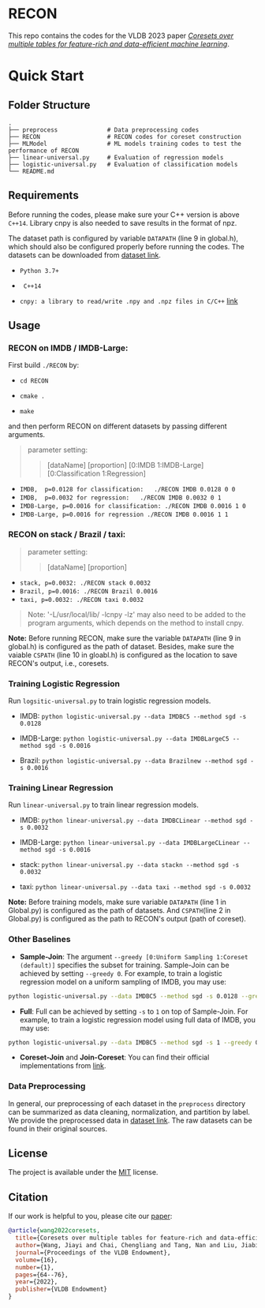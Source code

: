 # RECON
This repo contains the codes for the VLDB 2023 paper [_Coresets over multiple tables for feature-rich and data-efficient machine learning_](https://www.vldb.org/pvldb/vol16/p64-wang.pdf). 


# Quick Start

## Folder Structure

    .
    ├── preprocess              # Data preprocessing codes
    ├── RECON                   # RECON codes for coreset construction
    ├── MLModel                 # ML models training codes to test the performance of RECON
    ├── linear-universal.py     # Evaluation of regression models
    ├── logistic-universal.py   # Evaluation of classification models
    └── README.md               



## Requirements
Before running the codes, please make sure your C++ version is above `C++14`. 
Library cnpy is also needed to save results in the format of npz.

The dataset path is configured by variable `DATAPATH` (line 9 in  global.h), which should also be configured properly before running the codes.
The datasets can be downloaded from [dataset link](https://drive.google.com/drive/folders/1kOLJQRnJk-_87y3WVq8Dwu18JYylbQhb?usp=sharing).
- `Python 3.7+`

- ` C++14`
- `cnpy: a library to read/write .npy and .npz files in C/C++`  [link](https://github.com/rogersce/cnpy)



## Usage

### RECON on IMDB / IMDB-Large:
First build `./RECON` by:

- `cd RECON`

- `cmake .`

- `make`


and then perform RECON on different datasets by passing different arguments.
> parameter setting:  
>> [dataName] [proportion] [0:IMDB 1:IMDB-Large] [0:Classification 1:Regression]

- `IMDB,  p=0.0128 for classification:   ./RECON IMDB 0.0128 0 0 `
- `IMDB,  p=0.0032 for regression:   ./RECON IMDB 0.0032 0 1`
- `IMDB-Large, p=0.0016 for classification: ./RECON IMDB 0.0016 1 0`
- `IMDB-Large, p=0.0016 for regression ./RECON IMDB 0.0016 1 1`



### RECON on stack / Brazil / taxi:


> parameter setting:  
>> [dataName] [proportion] 
- `stack, p=0.0032: ./RECON stack 0.0032`
- `Brazil, p=0.0016: ./RECON Brazil 0.0016`
- `taxi, p=0.0032: ./RECON taxi 0.0032`

>  Note: '-L/usr/local/lib/ -lcnpy -lz' may also need to be added to the program arguments, which depends on the method to install cnpy.

**Note:** Before running RECON, make sure the variable `DATAPATH` (line 9 in  global.h) is configured as the path of dataset.
Besides, make sure the vaiable `CSPATH` (line 10 in gloabl.h) is configured as the location to save RECON's output, i.e., coresets.


### Training Logistic Regression
Run `logsitic-universal.py` to train logistic regression models.

- IMDB: `python logistic-universal.py --data IMDBC5 --method sgd -s 0.0128 `

- IMDB-Large: `python logistic-universal.py --data IMDBLargeC5 --method sgd -s 0.0016 `


- Brazil: `python logistic-universal.py --data Brazilnew --method sgd -s 0.0016 `

 

### Training Linear Regression
Run `linear-universal.py` to train linear regression models.

- IMDB: `python linear-universal.py --data IMDBCLinear --method sgd -s 0.0032 `

- IMDB-Large: `python linear-universal.py --data IMDBLargeCLinear --method sgd -s 0.0016 `

- stack: `python linear-universal.py --data stackn --method sgd -s 0.0032`


- taxi: `python linear-universal.py --data taxi --method sgd -s 0.0032`

**Note:** Before training models, make sure variable `DATAPATH` (line 1 in  Global.py) is configured as the path of datasets. 
And `CSPATH`(line 2 in  Global.py) is configured as the path to RECON's output (path of coreset).  

### Other Baselines

- **Sample-Join**: The argument `--greedy [0:Uniform Sampling 1:Coreset (default)]` specifies the subset for training. 
Sample-Join can be achieved by setting `--greedy 0`.
For example, to train a logistic regression model on a uniform sampling of IMDB, you may use:
```sh
python logistic-universal.py --data IMDBC5 --method sgd -s 0.0128 --greedy 0
```


- **Full**: Full can be achieved by setting `-s` to `1` on top of Sample-Join. 
For example, to train a logistic regression model using full data of IMDB, you may use:
```sh
python logistic-universal.py --data IMDBC5 --method sgd -s 1 --greedy 0
```

- **Coreset-Join** and **Join-Coreset**: You can find their official implementations from [link](https://github.com/baharanm/craig).

### Data Preprocessing
In general, our preprocessing of each dataset in the `preprocess` directory can be summarized as data cleaning, normalization, and partition by label. 
We provide the preprocessed data in [dataset link](https://drive.google.com/drive/folders/1kOLJQRnJk-_87y3WVq8Dwu18JYylbQhb?usp=sharing).
The raw datasets can be found in their original sources.

## License

The project is available under the [MIT](LICENSE.md) license.

## Citation
If our work is helpful to you, please cite our [paper](https://www.vldb.org/pvldb/vol16/p64-wang.pdf):
```bibtex
@article{wang2022coresets,
  title={Coresets over multiple tables for feature-rich and data-efficient machine learning},
  author={Wang, Jiayi and Chai, Chengliang and Tang, Nan and Liu, Jiabin and Li, Guoliang},
  journal={Proceedings of the VLDB Endowment},
  volume={16},
  number={1},
  pages={64--76},
  year={2022},
  publisher={VLDB Endowment}
}

```
